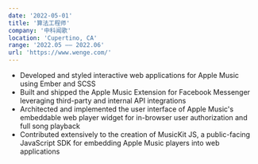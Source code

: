 ```yaml
---
date: '2022-05-01'
title: '算法工程师'
company: '中科闻歌'
location: 'Cupertino, CA'
range: '2022.05 —— 2022.06'
url: 'https://www.wenge.com/'
---
```


- Developed and styled interactive web applications for Apple Music using Ember and SCSS
- Built and shipped the Apple Music Extension for Facebook Messenger leveraging third-party and internal API integrations
- Architected and implemented the user interface of Apple Music's embeddable web player widget for in-browser user authorization and full song playback
- Contributed extensively to the creation of MusicKit JS, a public-facing JavaScript SDK for embedding Apple Music players into web applications
